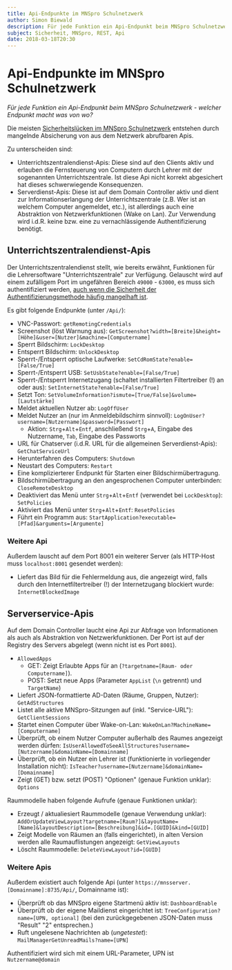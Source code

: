```yaml
---
title: Api-Endpunkte im MNSpro Schulnetzwerk
author: Simon Biewald
description: Für jede Funktion ein Api-Endpunkt beim MNSpro Schulnetzwerk - welcher Endpunkt macht was von wo?
subject: Sicherheit, MNSpro, REST, Api
date: 2018-03-18T20:30
---
```


# Api-Endpunkte im MNSpro Schulnetzwerk

*Für jede Funktion ein Api-Endpunkt beim MNSpro Schulnetzwerk - welcher Endpunkt macht was von wo?*

Die meisten [Sicherheitslücken im  MNSpro Schulnetzwerk][0] entstehen durch mangelnde Absicherung von aus dem Netzwerk
abrufbaren Apis.

Zu unterscheiden sind: 

 - Unterrichtszentralendienst-Apis: Diese sind auf den Clients aktiv und erlauben die Fernsteuerung von Computern durch Lehrer
   mit der sogenannten Unterrichtszentrale. Ist diese Api nicht korrekt abgesichert hat dieses schwerwiegende Konsequenzen.
 - Serverdienst-Apis: Diese ist auf dem Domain Controller aktiv und dient zur Informationserlangung der 
   Unterrichtszentrale (z.B. Wer ist an welchem Computer angemeldet, etc.), ist allerdings auch eine Abstraktion von
   Netzwerkfunktionen (Wake on Lan). Zur Verwendung wird i.d.R. keine bzw. eine zu vernachlässigende Authentifizierung 
   benötigt.

 [0]: /sicherheit/mnspro/ "Sicherheitslücken in der Software MNSpro Schulnetzwerk"

## Unterrichtszentralendienst-Apis

Der Unterrichtszentralendienst stellt, wie bereits erwähnt, Funktionen für die Lehrersoftware "Unterrichtszentrale" zur 
Verfügung. Gelauscht wird auf einem zufälligem Port im ungefähren Bereich `49000` - `63000`, es muss sich
authentifiziert werden, [auch wenn die Sicherheit der Authentifizierungsmethode häufig mangelhaft ist][0].

Es gibt folgende Endpunkte (unter `/Api/`):

 - VNC-Passwort: `getRemotingCredentials`
 - Screenshot (löst Warnung aus): `GetScreenshot?width=[Breite]&height=[Höhe]&user=[Nutzer]&machine=[Computername]`
 - Sperrt Bildschirm: `LockDesktop`
 - Entsperrt Bildschirm: `UnlockDesktop`
 - Sperrt-/Entsperrt optische Laufwerke: `SetCdRomState?enable=[False/True]`
 - Sperrt-/Entsperrt USB: `SetUsbState?enable=[False/True]`
 - Sperrt-/Entsperrt Internetzugang (schaltet installierten Filtertreiber (!) an oder aus): 
   `SetInternetState?enable=[False/True]`
 - Setzt Ton: `SetVolumeInformation?ismute=[True/False]&volume=[Lautstärke]`
 - Meldet aktuellen Nutzer ab: `LogOffUser`
 - Meldet Nutzer an (nur im Anmeldebildschirm sinnvoll): `LogOnUser?username=[Nutzername]&password=[Passwort]`
   - Aktion: `Strg`+`Alt`+`Entf`, anschließend `Strg`+`A`, Eingabe des Nutzername, `Tab`, Eingabe des Passworts
 - URL für Chatserver (i.d.R. URL für die allgemeinen Serverdienst-Apis): `GetChatServiceUrl`
 - Herunterfahren des Computers: `Shutdown`
 - Neustart des Computers: `Restart`
 - Eine komplizierterer Endpunkt für Starten einer Bildschirmübertragung.
 - Bildschirmübertragung an den angesprochenen Computer unterbinden: `CloseRemoteDesktop`
 - Deaktiviert das Menü unter `Strg`+`Alt`+`Entf` (verwendet bei `LockDesktop`): `SetPolicies`
 - Aktiviert das Menü unter `Strg`+`Alt`+`Entf`: `ResetPolicies`
 - Führt ein Programm aus: `StartApplication?executable=[Pfad]&arguments=[Argumente]`

### Weitere Api

Außerdem lauscht auf dem Port 8001 ein weiterer Server (als HTTP-Host muss `localhost:8001` gesendet werden):

 - Liefert das Bild für die Fehlermeldung aus, die angezeigt wird, falls durch den Internetfiltertreiber (!) 
   der Internetzugang blockiert wurde: `InternetBlockedImage`

## Serverservice-Apis

Auf dem Domain Controller laucht eine Api zur Abfrage von Informationen als auch als Abstraktion von Netzwerkfunktionen.
Der Port ist auf der Registry des Servers abgelegt (wenn nicht ist es Port `8001`).

- `AllowedApps`
   - GET: Zeigt Erlaubte Apps für an (`?targetname=[Raum- oder Computername]`).
   - POST: Setzt neue Apps (Parameter `AppList` (`\n` getrennt) und `TargetName`)
 - Liefert JSON-formattierte AD-Daten (Räume, Gruppen, Nutzer): `GetAdStructures`
 - Listet alle aktive MNSpro-Sitzungen auf (inkl. "Service-URL"): `GetClientSessions`
 - Startet einen Computer über Wake-on-Lan: `WakeOnLan?MachineName=[Computername]`
 - Überprüft, ob einem Nutzer Computer außerhalb des Raumes angezeigt werden dürfen: `IsUserAllowedToSeeAllStructures?username=[Nutzername]&domainName=[Domainname]` 
 - Überprüft, ob ein Nutzer ein Lehrer ist (funktionierte in vorliegender Installation nicht): `IsTeacher?username=[Nutzername]&domainName=[Domainname]`
 - Zeigt (GET) bzw. setzt (POST) "Optionen" (genaue Funktion unklar): `Options`

Raummodelle haben folgende Aufrufe (genaue Funktionen unklar):

 - Erzeugt / aktualiesiert Raummodelle (genaue Verwendung unklar):
   `AddOrUpdateViewLayout?targetname=[Raum?]&layoutName=[Name]&layoutDescription=[Beschreibung]&id=.[GUID]&kind=[GUID]`
 - Zeigt Modelle von Räumen an (falls eingerichtet), in alten Version werden alle Raumauflistungen angezeigt:
   `GetViewLayouts`
 - Löscht Raummodelle: `DeleteViewLayout?id=[GUID]`

### Weitere Apis

Außerdem existiert auch folgende Api (unter `https://mnsserver.[Domainname]:8735/Api/`, Domainname ist):

 - Überprüft ob das MNSpro eigene Startmenü aktiv ist:  `DashboardEnable`
 - Überprüft ob der eigene Maildienst eingerichtet ist: `TreeConfiguration?name=[UPN, optional]` 
   (bei den zurückgegebenen JSON-Daten muss "Result" "2" entsprechen.)
 - Ruft ungelesene Nachrichten ab (*ungetestet*): `MailManagerGetUnreadMails?name=[UPN]`

Authentifiziert wird sich mit einem URL-Parameter, UPN ist `Nutzername@domain`
